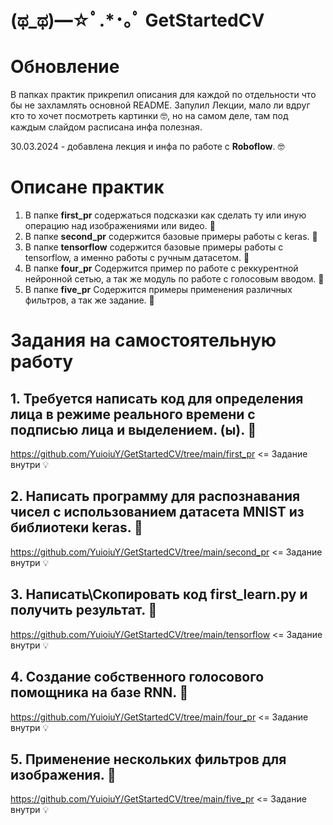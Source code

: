 # (ಥ_ಥ)━☆ﾟ.*･｡ﾟ GetStartedCV 

# Обновление 

В папках практик прикрепил описания для каждой по отдельности что бы не захламлять основной README. 
Запулил Лекции, мало ли вдруг кто то хочет посмотреть картинки 🤓, но на самом деле, там под каждым слайдом расписана инфа полезная.

30.03.2024 - добавлена лекция и инфа по работе с **Roboflow**. 🤓


# Описане практик 

1. В папке **first_pr** содержаться подсказки как сделать ту или иную операцию над изображениями или видео. 📁
2. В папке **second_pr** содержится базовые примеры работы с keras. 📁
3. В папке **tensorflow** содержится базовые примеры работы с tensorflow, а именно работы с ручным датасетом. 📁
4. В папке **four_pr** Содержится пример по работе с реккурентной нейронной сетью, а так же модуль по работе с голосовым вводом. 📁
5. В папке **five_pr** Содержится примеры применения различных фильтров, а так же задание. 📁

# Задания на самостоятельную работу 

## 1. Требуется написать код для определения лица в режиме реального времени **с подписью лица** и выделением. (ы). 📖

https://github.com/YuioiuY/GetStartedCV/tree/main/first_pr <= Задание внутри 💡

## 2. Написать программу для распознавания чисел с использованием датасета MNIST из библиотеки keras. 📖

https://github.com/YuioiuY/GetStartedCV/tree/main/second_pr <= Задание внутри 💡

## 3. Написать\Скопировать код **first_learn.py** и получить результат. 📖

https://github.com/YuioiuY/GetStartedCV/tree/main/tensorflow <= Задание внутри 💡

## 4. Создание собственного голосового помощника на базе RNN. 📖

https://github.com/YuioiuY/GetStartedCV/tree/main/four_pr <= Задание внутри 💡


## 5. Применение нескольких фильтров для изображения. 📖

https://github.com/YuioiuY/GetStartedCV/tree/main/five_pr <= Задание внутри 💡


